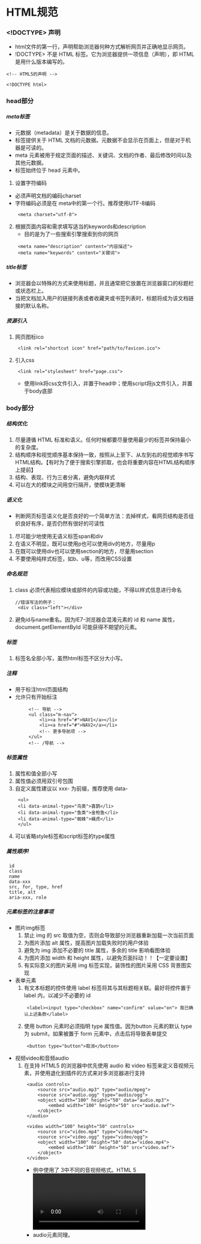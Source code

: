 # HTML规范
### <!DOCTYPE> 声明
* html文件的第一行，声明帮助浏览器何种方式解析网页并正确地显示网页。
* !DOCTYPE> 不是 HTML 标签。它为浏览器提供一项信息（声明），即 HTML 是用什么版本编写的。
```
<!-- HTML5的声明 -->

<!DOCTYPE html>
```

### head部分
##### meta标签
* 元数据（metadata）是关于数据的信息。
* 标签提供关于 HTML 文档的元数据。元数据不会显示在页面上，但是对于机器是可读的。
* meta 元素被用于规定页面的描述、关键词、文档的作者、最后修改时间以及其他元数据。
* 标签始终位于 head 元素中。
1. 设置字符编码
* 必须声明文档的编码charset
* 字符编码必须是在 meta中的第一个行。推荐使用UTF-8编码
    ```
     <meta charset="utf-8">
    ```
2. 根据页面内容和需求填写适当的keywords和description
   * 目的是为了一些搜索引擎搜索到你的网页
    ```
     <meta name="description" content="内容描述">
     <meta name="keywords" content="关键词">
    ```
##### title标签
* 浏览器会以特殊的方式来使用标题，并且通常把它放置在浏览器窗口的标题栏或状态栏上。
* 当把文档加入用户的链接列表或者收藏夹或书签列表时，标题将成为该文档链接的默认名称。

##### 资源引入
1. 网页图标ico
   ```
    <link rel="shortcut icon" href="path/to/favicon.ico">
   ```
2. 引入css
   ```
    <link rel="stylesheet" href="page.css">
   ```
   * 使用link将css文件引入，并置于head中；使用script将js文件引入，并置于body底部

### body部分
##### 结构优化
1. 尽量遵循 HTML 标准和语义。任何时候都要尽量使用最少的标签并保持最小的复杂度。
2. 结构顺序和视觉顺序基本保持一致，按照从上至下、从左到右的视觉顺序书写HTML结构。【有时为了便于搜索引擎抓取，也会将重要内容在HTML结构顺序上提前】
3. 结构、表现、行为三者分离，避免内联样式
4. 可以在大的模块之间用空行隔开，使模块更清晰

##### 语义化
* 判断网页标签语义化是否良好的一个简单方法：去掉样式，看网页结构是否组织良好有序，是否仍然有很好的可读性
1. 尽可能少地使用无语义标签span和div
2. 在语义不明显，既可以使用p也可以使用div的地方，尽量用p
3. 在既可以使用div也可以使用section的地方，尽量用section
4. 不要使用纯样式标签，如b、u等，而改用CSS设置

##### 命名规范
1. class 必须代表相应模块或部件的内容或功能，不得以样式信息进行命名
   ```
   //错误写法的例子：
    <div class="left"></div>
   ```
2. 避免id与name重名。因为IE7-浏览器会混淆元素的 id 和 name 属性， document.getElementById 可能获得不期望的元素。

##### 标签
1. 标签名全部小写，虽然html标签不区分大小写。

##### 注释
* 用于标注html页面结构
* 允许只有开始标注
  ```
       <!-- 导航 -->
       <ul class="m-nav">
           <li><a href="#">NAV1</a></li>
           <li><a href="#">NAV2</a></li>
           <!-- 更多导航项 -->
       </ul>
       <!-- /导航 -->
  ```

##### 标签属性
1. 属性和值全部小写
2. 属性值必须用双引号包围
3. 自定义属性建议以 xxx- 为前缀，推荐使用 data-
   ```
    <ul>
    <li data-animal-type="鸟类">喜鹊</li>
    <li data-animal-type="鱼类">金枪鱼</li>
    <li data-animal-type="蜘蛛">蝇虎</li>
    </ul>
   ```
4. 可以省略style标签和script标签的type属性

##### 属性顺序!
```
 id
 class
 name
 data-xxx
 src, for, type, href
 title, alt
 aria-xxx, role
```

##### 元素标签的注意事项
* 图片img标签
   1. 禁止 img 的 src 取值为空，否则会导致部分浏览器重新加载一次当前页面
   2. 为图片添加 alt 属性，提高图片加载失败时的用户体验
   3. 避免为 img 添加不必要的 title 属性，多余的 title 影响看图体验
   4. 为图片添加 width 和 height 属性，以避免页面抖动！！【一定要设置】
   5. 有实际意义的图片采用 img 标签实现，装饰性的图片采用 CSS 背景图实现
* 表单元素
   1. 有文本标题的控件使用 label 标签将其与其标题相关联。最好将控件置于 label 内，以减少不必要的 id
       ```
        <label><input type="checkbox" name="confirm" value="on"> 我已确认上述条款</label>
       ```
   2. 使用 button 元素时必须指明 type 属性值。因为button 元素的默认 type 为 submit，如果被置于 form 元素中，点击后将导致表单提交
       ```
        <button type="button">取消</button>
       ```
* 视频video和音频audio
   1. 在支持 HTML5 的浏览器中优先使用 audio 和 video 标签来定义音视频元素，并使用退化到插件的方式来对多浏览器进行支持
       ```
        <audio controls>
            <source src="audio.mp3" type="audio/mpeg">
            <source src="audio.ogg" type="audio/ogg">
            <object width="100" height="50" data="audio.mp3">
                <embed width="100" height="50" src="audio.swf">
            </object>
        </audio>

        <video width="100" height="50" controls>
            <source src="video.mp4" type="video/mp4">
            <source src="video.ogg" type="video/ogg">
            <object width="100" height="50" data="video.mp4">
                <embed width="100" height="50" src="video.swf">
            </object>
        </video>
       ```
       * 例中使用了 3中不同的音视频格式。HTML 5 <video> 元素会尝试播放以 mp3、ogg 格式中的一种来播放视频。如果均失败，则回退到 <embed> 元素。
       * audio元素同理。



